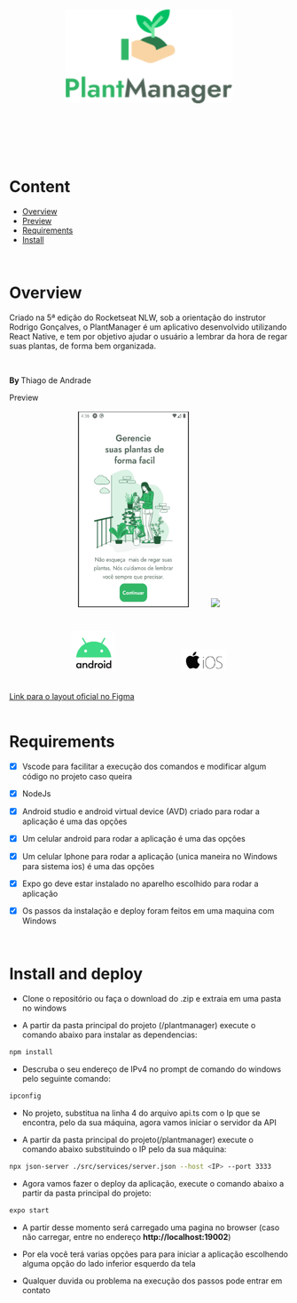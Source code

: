 <h1 align="center">
   <img src="Documentacao/GitReadMe/logo.png?raw=true" width="300" />
</h1>
<br><br><br><br>

# Content
- [Overview](#overview)
- [Preview](#preview)
- [Requirements](#requirements)
- [Install](#install-and-deploy)
<br>

# Overview

<p>Criado na 5ª edição do Rocketseat NLW, sob a orientação do instrutor Rodrigo Gonçalves, o PlantManager é um aplicativo desenvolvido utilizando
React Native, e tem por objetivo ajudar o usuário a lembrar da hora de regar suas plantas, de forma bem organizada.</p>
<br>
<p><strong>By </strong>Thiago de Andrade</p

# Preview

<div>
<div align="center">
   <br>
   <img src="Documentacao/GitReadMe/android.gif" width="200" height="352"  />
   &nbsp;&nbsp;&nbsp;&nbsp;&nbsp;&nbsp;&nbsp;&nbsp;
   <img src="Documentacao/GitReadMe/iphone8.gif" width="200" />
</div>
   <br>
    <div align="center">
       <h3>
          <img src="Documentacao/GitReadMe/androidLogo.png?raw=true" width="80" />
          &nbsp;&nbsp;&nbsp;&nbsp;&nbsp;&nbsp;&nbsp;&nbsp;&nbsp;&nbsp;&nbsp;&nbsp;&nbsp;&nbsp;
          &nbsp;&nbsp;&nbsp;&nbsp;&nbsp;&nbsp;&nbsp;&nbsp;&nbsp;&nbsp;&nbsp;&nbsp;&nbsp;&nbsp;
          <img src="Documentacao/GitReadMe/iosLogo.jpg?raw=true" width="80" /> 
   </div>
   <br>
   <a href="https://www.figma.com/file/IhQRtrOZdu3TrvkPYREzOy/PlantManager/duplicate?node-id=0%3A1">Link para o layout oficial no Figma</a>
</div>
<br>

# Requirements

- [x] Vscode para facilitar a execução dos comandos e modificar algum código no projeto caso queira
- [x] NodeJs
- [x] Android studio e android virtual device (AVD) criado para rodar a aplicação é uma das opções
- [x] Um celular android para rodar a aplicação é uma das opções
- [x] Um celular Iphone para rodar a aplicação (unica maneira no Windows para sistema ios) é uma das opções
- [x] Expo go deve estar instalado no aparelho escolhido para rodar a aplicação
- [x] Os passos da instalação e deploy foram feitos em uma maquina com Windows 


<br>

# Install and deploy

* Clone o repositório ou faça o download do .zip e extraia em uma pasta no windows

* A partir da pasta principal do projeto (/plantmanager) execute o comando abaixo para instalar as dependencias:
```bash
npm install
```
* Descruba o seu endereço de IPv4 no prompt de comando do windows pelo seguinte comando: 
```bash
ipconfig
```
* No projeto, substitua na linha 4 do arquivo api.ts com o Ip que se encontra, pelo da sua máquina, agora vamos iniciar o servidor da API

* A partir da pasta principal do projeto(/plantmanager) execute o comando abaixo substituindo o IP pelo da sua máquina:
```bash
npx json-server ./src/services/server.json --host <IP> --port 3333
```
* Agora vamos fazer o deploy da aplicação, execute o comando abaixo a partir da pasta principal do projeto:
```bash
expo start
```

* A partir desse momento será carregado uma pagina no browser (caso não carregar, entre no endereço <strong> http://localhost:19002</strong>)

* Por ela você terá varias opções para para iniciar a aplicação escolhendo alguma opção do lado inferior esquerdo da tela

* Qualquer duvida ou problema na execução dos passos pode entrar em contato

